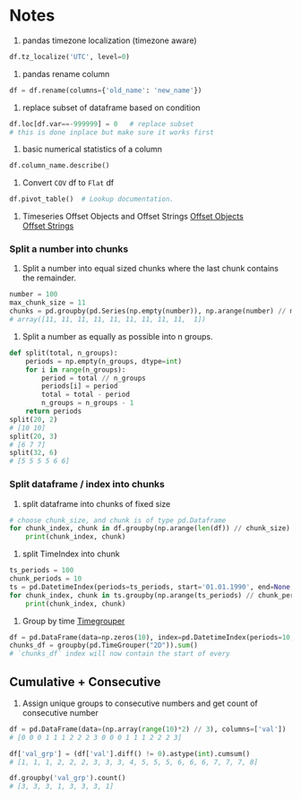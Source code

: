# Notes

1. pandas timezone localization (timezone aware)
```python
df.tz_localize('UTC', level=0)
```

1. pandas rename column
```python
df = df.rename(columns={'old_name': 'new_name'})
```

1. replace subset of dataframe based on condition
```python
df.loc[df.var==-999999] = 0   # replace subset
# this is done inplace but make sure it works first
```

1. basic numerical statistics of a column
```python
df.column_name.describe()
```

1. Convert `COV` df to `Flat` df
```python
df.pivot_table()  # Lookup documentation.
```

1. Timeseries Offset Objects and Offset Strings
[Offset Objects](http://pandas.pydata.org/pandas-docs/stable/timeseries.html#dateoffset-objects)  
[Offset Strings](http://pandas.pydata.org/pandas-docs/stable/timeseries.html#timeseries-offset-aliases)

### Split a number into chunks
1. Split a number into equal sized chunks where the last chunk contains the remainder.
```python
number = 100
max_chunk_size = 11
chunks = pd.groupby(pd.Series(np.empty(number)), np.arange(number) // max_chunk_size).count().values
# array([11, 11, 11, 11, 11, 11, 11, 11, 11,  1])
```

1. Split a number as equally as possible into n groups.
```python
def split(total, n_groups):
    periods = np.empty(n_groups, dtype=int)
    for i in range(n_groups):
        period = total // n_groups
        periods[i] = period
        total = total - period
        n_groups = n_groups - 1
    return periods
split(20, 2)
# [10 10]
split(20, 3)
# [6 7 7]
split(32, 6)
# [5 5 5 5 6 6]
```

### Split dataframe / index into chunks
1. split dataframe into chunks of fixed size
```python
# choose chunk_size, and chunk is of type pd.Dataframe
for chunk_index, chunk in df.groupby(np.arange(len(df)) // chunk_size):
    print(chunk_index, chunk)
```

1. split TimeIndex into chunk
```python
ts_periods = 100
chunk_periods = 10
ts = pd.DatetimeIndex(periods=ts_periods, start='01.01.1990', end=None, freq='1D')
for chunk_index, chunk in ts.groupby(np.arange(ts_periods) // chunk_periods).iteritems():
    print(chunk_index, chunk)
```

1. Group by time [Timegrouper](http://stackoverflow.com/questions/26646191/pandas-groupby-month-and-year)
```python
df = pd.DataFrame(data=np.zeros(10), index=pd.DatetimeIndex(periods=10, start='01.01.1990', end=None, freq='1D'))
chunks_df = groupby(pd.TimeGrouper("2D")).sum()
# `chunks_df` index will now contain the start of every
```

## Cumulative + Consecutive
1. Assign unique groups to consecutive numbers and get count of consecutive number
```python
df = pd.DataFrame(data=(np.array(range(10)*2) // 3), columns=['val'])
# [0 0 0 1 1 1 2 2 2 3 0 0 0 1 1 1 2 2 2 3]

df['val_grp'] = (df['val'].diff() != 0).astype(int).cumsum()
# [1, 1, 1, 2, 2, 2, 3, 3, 3, 4, 5, 5, 5, 6, 6, 6, 7, 7, 7, 8]

df.groupby('val_grp').count()
# [3, 3, 3, 1, 3, 3, 3, 1]
```
